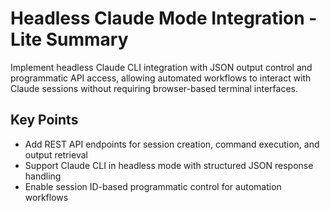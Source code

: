 # Headless Claude Mode Integration - Lite Summary

Implement headless Claude CLI integration with JSON output control and programmatic API access, allowing automated workflows to interact with Claude sessions without requiring browser-based terminal interfaces.

## Key Points
- Add REST API endpoints for session creation, command execution, and output retrieval
- Support Claude CLI in headless mode with structured JSON response handling  
- Enable session ID-based programmatic control for automation workflows